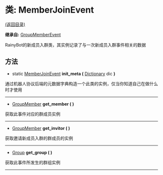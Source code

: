 # 类: MemberJoinEvent  
[(返回目录)](README.md)  
  
**继承自:** [GroupMemberEvent](GroupMemberEvent.md)  
  
RainyBot的新成员入群类，其实例记录了与一次新成员入群事件相关的数据  
  
## 方法 
  
- static [MemberJoinEvent](MemberJoinEvent.md) **init_meta (** [Dictionary](https://docs.godotengine.org/en/latest/classes/class_dictionary.html) dic **)**  
  
通过机器人协议后端的元数据字典构造一个此类的实例，仅当你知道自己在做什么时才使用  
  
---  
  
-  [GroupMember](GroupMember.md) **get_member ( )**  
  
获取此事件对应的群成员实例  
  
---  
  
-  [GroupMember](GroupMember.md) **get_invitor ( )**  
  
获取邀请新成员入群的群成员的实例  
  
---  
  
-  [Group](Group.md) **get_group ( )**  
  
获取此事件所发生的群组实例  
  
---  
  

